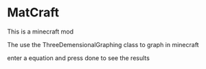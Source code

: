 # MatCraft

This is a minecraft mod

The use the ThreeDemensionalGraphing class to graph in minecraft

enter a equation and press done to see the results
